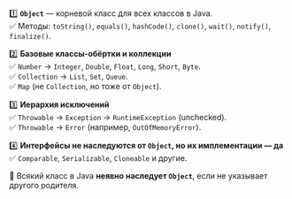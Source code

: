 1️⃣ **`Object`** — корневой класс для всех классов в Java.  
✅ Методы: `toString()`, `equals()`, `hashCode()`, `clone()`, `wait()`, `notify()`, `finalize()`.

2️⃣ **Базовые классы-обёртки и коллекции**  
✅ `Number` → `Integer`, `Double`, `Float`, `Long`, `Short`, `Byte`.  
✅ `Collection` → `List`, `Set`, `Queue`.  
✅ `Map` (не `Collection`, но тоже от `Object`).

3️⃣ **Иерархия исключений**  
✅ `Throwable` → `Exception` → `RuntimeException` (unchecked).  
✅ `Throwable` → `Error` (например, `OutOfMemoryError`).

4️⃣ **Интерфейсы не наследуются от `Object`, но их имплементации — да**  
✅ `Comparable`, `Serializable`, `Cloneable` и другие.

📌 Всякий класс в Java **неявно наследует `Object`**, если не указывает другого родителя.